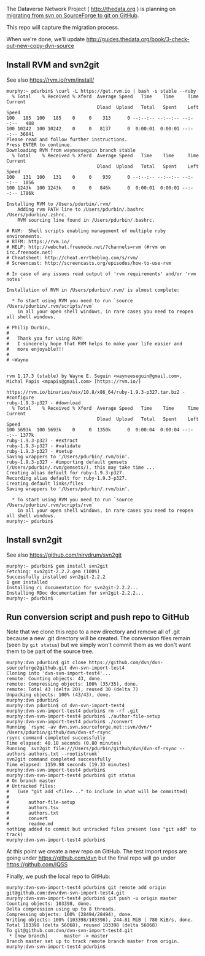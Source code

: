 The Dataverse Network Project ( http://thedata.org ) is planning on [migrating from svn on SourceForge to git on GitHub](https://redmine.hmdc.harvard.edu/issues/1188).

This repo will capture the migration process.

When we're done, we'll update http://guides.thedata.org/book/3-check-out-new-copy-dvn-source 

## Install RVM and svn2git

See also https://rvm.io/rvm/install/

    murphy:~ pdurbin$ \curl -L https://get.rvm.io | bash -s stable --ruby
      % Total    % Received % Xferd  Average Speed   Time    Time     Time  Current
                                     Dload  Upload   Total   Spent    Left  Speed
    100   185  100   185    0     0    313      0 --:--:-- --:--:-- --:--:--   488
    100 10242  100 10242    0     0   8137      0  0:00:01  0:00:01 --:--:-- 36841
    Please read and follow further instructions.
    Press ENTER to continue.
    Downloading RVM from wayneeseguin branch stable
      % Total    % Received % Xferd  Average Speed   Time    Time     Time  Current
                                     Dload  Upload   Total   Spent    Left  Speed
    100   131  100   131    0     0    939      0 --:--:-- --:--:-- --:--:--  1056
    100 1243k  100 1243k    0     0   846k      0  0:00:01  0:00:01 --:--:-- 1786k

    Installing RVM to /Users/pdurbin/.rvm/
        Adding rvm PATH line to /Users/pdurbin/.bashrc /Users/pdurbin/.zshrc.
        RVM sourcing line found in /Users/pdurbin/.bashrc.

    # RVM:  Shell scripts enabling management of multiple ruby environments.
    # RTFM: https://rvm.io/
    # HELP: http://webchat.freenode.net/?channels=rvm (#rvm on irc.freenode.net)
    # Cheatsheet: http://cheat.errtheblog.com/s/rvm/
    # Screencast: http://screencasts.org/episodes/how-to-use-rvm

    # In case of any issues read output of 'rvm requirements' and/or 'rvm notes'

    Installation of RVM in /Users/pdurbin/.rvm/ is almost complete:

      * To start using RVM you need to run `source /Users/pdurbin/.rvm/scripts/rvm`
        in all your open shell windows, in rare cases you need to reopen all shell windows.

    # Philip Durbin,
    #
    #   Thank you for using RVM!
    #   I sincerely hope that RVM helps to make your life easier and
    #   more enjoyable!!!
    #
    # ~Wayne


    rvm 1.17.3 (stable) by Wayne E. Seguin <wayneeseguin@gmail.com>, Michal Papis <mpapis@gmail.com> [https://rvm.io/]

    https://rvm.io/binaries/osx/10.8/x86_64/ruby-1.9.3-p327.tar.bz2 - #configure
    ruby-1.9.3-p327 - #download
      % Total    % Received % Xferd  Average Speed   Time    Time     Time  Current
                                     Dload  Upload   Total   Spent    Left  Speed
    100 5693k  100 5693k    0     0  1350k      0  0:00:04  0:00:04 --:--:-- 1377k
    ruby-1.9.3-p327 - #extract
    ruby-1.9.3-p327 - #validate
    ruby-1.9.3-p327 - #setup
    Saving wrappers to '/Users/pdurbin/.rvm/bin'.
    ruby-1.9.3-p327 - #importing default gemsets (/Users/pdurbin/.rvm/gemsets/), this may take time ...
    Creating alias default for ruby-1.9.3-p327.
    Recording alias default for ruby-1.9.3-p327.
    Creating default links/files
    Saving wrappers to '/Users/pdurbin/.rvm/bin'.

      * To start using RVM you need to run `source /Users/pdurbin/.rvm/scripts/rvm`
        in all your open shell windows, in rare cases you need to reopen all shell windows.
    murphy:~ pdurbin$ 

## Install svn2git

See also https://github.com/nirvdrum/svn2git

    murphy:~ pdurbin$ gem install svn2git
    Fetching: svn2git-2.2.2.gem (100%)
    Successfully installed svn2git-2.2.2
    1 gem installed
    Installing ri documentation for svn2git-2.2.2...
    Installing RDoc documentation for svn2git-2.2.2...
    murphy:~ pdurbin$ 

## Run conversion script and push repo to GitHub

Note that we clone this repo to a new directory and remove all of .git because a new .git directory will be created. The conversion files remain (seen by `git status`) but we simply won't commit them as we don't want them to be part of the source tree.

    murphy:dvn pdurbin$ git clone https://github.com/dvn/dvn-sourceforge2github.git dvn-svn-import-test4
    Cloning into 'dvn-svn-import-test4'...
    remote: Counting objects: 43, done.
    remote: Compressing objects: 100% (35/35), done.
    remote: Total 43 (delta 20), reused 30 (delta 7)
    Unpacking objects: 100% (43/43), done.
    murphy:dvn pdurbin$ 
    murphy:dvn pdurbin$ cd dvn-svn-import-test4
    murphy:dvn-svn-import-test4 pdurbin$ rm -rf .git
    murphy:dvn-svn-import-test4 pdurbin$ ./author-file-setup 
    murphy:dvn-svn-import-test4 pdurbin$ ./convert 
    Running `rsync -av dvn.svn.sourceforge.net::svn/dvn/* /Users/pdurbin/github/dvn/dvn-sf-rsync`
    rsync command completed successfully
    Time elapsed: 48.10 seconds (0.80 minutes)
    Running `svn2git file:///Users/pdurbin/github/dvn/dvn-sf-rsync --authors authors.txt --rootistrunk`
    svn2git command completed successfully
    Time elapsed: 1159.98 seconds (19.33 minutes)
    murphy:dvn-svn-import-test4 pdurbin$ 
    murphy:dvn-svn-import-test4 pdurbin$ git status
    # On branch master
    # Untracked files:
    #   (use "git add <file>..." to include in what will be committed)
    #
    #       author-file-setup
    #       authors.tsv
    #       authors.txt
    #       convert
    #       readme.md
    nothing added to commit but untracked files present (use "git add" to track)
    murphy:dvn-svn-import-test4 pdurbin$ 

At this point we create a new repo on GitHub. The test import repos are going under https://github.com/dvn but the final repo will go under https://github.com/IQSS

Finally, we push the local repo to GitHub:

    murphy:dvn-svn-import-test4 pdurbin$ git remote add origin git@github.com:dvn/dvn-svn-import-test4.git
    murphy:dvn-svn-import-test4 pdurbin$ git push -u origin master
    Counting objects: 103398, done.
    Delta compression using up to 8 threads.
    Compressing objects: 100% (28494/28494), done.
    Writing objects: 100% (103398/103398), 244.81 MiB | 780 KiB/s, done.
    Total 103398 (delta 56068), reused 103398 (delta 56068)
    To git@github.com:dvn/dvn-svn-import-test4.git
     * [new branch]      master -> master
    Branch master set up to track remote branch master from origin.
    murphy:dvn-svn-import-test4 pdurbin$ 
